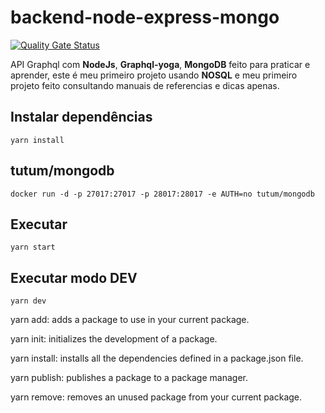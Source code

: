 # backend-node-express-mongo

[![Quality Gate Status](https://sonarcloud.io/api/project_badges/measure?project=AmauriOliveira_backend-node-express-mongo&metric=alert_status)](https://sonarcloud.io/dashboard?id=AmauriOliveira_backend-node-express-mongo)

API Graphql com **NodeJs**, **Graphql-yoga**, **MongoDB** feito para praticar e aprender, este é meu primeiro projeto usando **NOSQL** e meu primeiro projeto feito consultando manuais de referencias e dicas apenas.

## Instalar dependências

`yarn install`

## tutum/mongodb

`docker run -d -p 27017:27017 -p 28017:28017 -e AUTH=no tutum/mongodb`

## Executar

`yarn start`

## Executar modo DEV

`yarn dev`

yarn add: adds a package to use in your current package.

yarn init: initializes the development of a package.

yarn install: installs all the dependencies defined in a package.json file.

yarn publish: publishes a package to a package manager.

yarn remove: removes an unused package from your current package.
